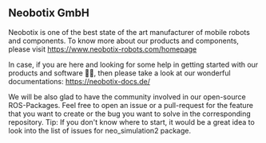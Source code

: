 ## Neobotix GmbH

Neobotix is one of the best state of the art manufacturer of mobile robots and components. To know more about our products and components, please visit https://www.neobotix-robots.com/homepage 

In case, if you are here and looking for some help in getting started with our products and software 👩‍💻, then please take a look at our wonderful documentations: https://neobotix-docs.de/

We will be also glad to have the community involved in our open-source ROS-Packages. Feel free to open an issue or a pull-request for the feature that you want to create or the bug you want to solve in the corresponding repository. Tip: If you don't know where to start, it would be a great idea to look into the list of issues for neo_simulation2 package. 


<!--

**Here are some ideas to get you started:**

🙋‍♀️ A short introduction - what is your organization all about?
🌈 Contribution guidelines - how can the community get involved?
👩‍💻 Useful resources - where can the community find your docs? Is there anything else the community should know?
🍿 Fun facts - what does your team eat for breakfast?
🧙 Remember, you can do mighty things with the power of [Markdown](https://docs.github.com/github/writing-on-github/getting-started-with-writing-and-formatting-on-github/basic-writing-and-formatting-syntax)
-->

